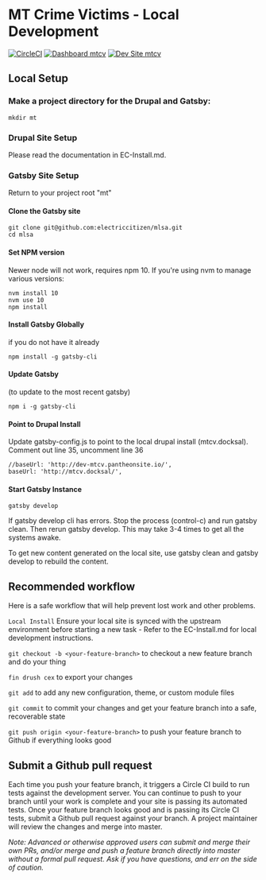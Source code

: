 # MT Crime Victims - Local Development

[![CircleCI](https://circleci.com/gh/broeker/mtcv.svg?style=shield)](https://circleci.com/gh/broeker/mtcv)
[![Dashboard mtcv](https://img.shields.io/badge/dashboard-mtcv-yellow.svg)](https://dashboard.pantheon.io/sites/ad79477c-5d06-4234-b6b8-582ebeee0e5c#dev/code)
[![Dev Site mtcv](https://img.shields.io/badge/site-mtcv-blue.svg)](http://dev-mtcv.pantheonsite.io/)

## Local Setup

### Make a project directory for the Drupal and Gatsby:
```mkdir mt```

### Drupal Site Setup
Please read the documentation in EC-Install.md.

### Gatsby Site Setup
Return to your project root "mt"

#### Clone the Gatsby site
```
git clone git@github.com:electriccitizen/mlsa.git
cd mlsa
```
#### Set NPM version
Newer node will not work, requires npm 10. If you're using nvm to manage various versions: 
```
nvm install 10
nvm use 10
npm install
```
#### Install Gatsby Globally 
if you do not have it already
```
npm install -g gatsby-cli
```
#### Update Gatsby
(to update to the most recent gatsby)
```
npm i -g gatsby-cli 
```
#### Point to Drupal Install
Update gatsby-config.js to point to the local drupal install (mtcv.docksal). 
Comment out line 35, uncomment line 36
```
//baseUrl: 'http://dev-mtcv.pantheonsite.io/',
baseUrl: 'http://mtcv.docksal/',
```
#### Start Gatsby Instance

```
gatsby develop
```

If gatsby develop cli has errors. Stop the process (control-c) and run gatsby clean. Then rerun gatsby develop. This may take 3-4 times to get all the systems awake.

To get new content generated on the local site, use gatsby clean and gatsby develop to rebuild the content.

## Recommended workflow

Here is a safe workflow that will help prevent lost work and other problems.

```Local Install``` Ensure your local site is synced with the upstream environment before starting a new task - Refer to the EC-Install.md for local development instructions.

```git checkout -b <your-feature-branch>``` to checkout a new feature branch and do your thing

```fin drush cex``` to export your changes

```git add``` to add any new configuration, theme, or custom module files 

```git commit``` to commit your changes and get your feature branch into a safe, recoverable state

```git push origin <your-feature-branch>``` to push your feature branch to Github if everything looks good


## Submit a Github pull request

Each time you push your feature branch, it triggers a Circle CI build to run tests against the development server. You can continue to push to your branch until your work is complete and your site is passing its automated tests. Once your feature branch looks good and is passing its Circle CI tests, submit a Github pull request against your branch. A project maintainer will review the changes and merge into master.

*Note: Advanced or otherwise approved users can submit and merge their own PRs, and/or merge and push a feature branch directly into master without a formal pull request. Ask if you have questions, and err on the side of caution.*
